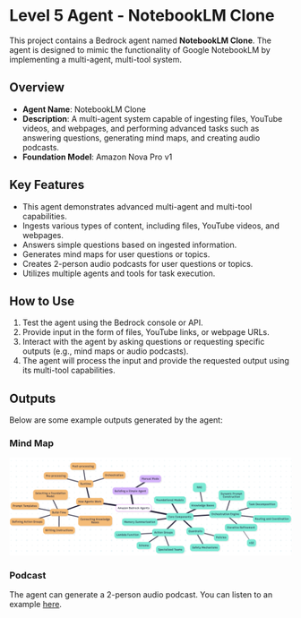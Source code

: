 # Level 5 Agent - NotebookLM Clone

This project contains a Bedrock agent named **NotebookLM Clone**. The agent is designed to mimic the functionality of Google NotebookLM by implementing a multi-agent, multi-tool system.

## Overview

- **Agent Name**: NotebookLM Clone
- **Description**: A multi-agent system capable of ingesting files, YouTube videos, and webpages, and performing advanced tasks such as answering questions, generating mind maps, and creating audio podcasts.
- **Foundation Model**: Amazon Nova Pro v1

## Key Features
- This agent demonstrates advanced multi-agent and multi-tool capabilities.
- Ingests various types of content, including files, YouTube videos, and webpages.
- Answers simple questions based on ingested information.
- Generates mind maps for user questions or topics.
- Creates 2-person audio podcasts for user questions or topics.
- Utilizes multiple agents and tools for task execution.

## How to Use

1. Test the agent using the Bedrock console or API.
2. Provide input in the form of files, YouTube links, or webpage URLs.
3. Interact with the agent by asking questions or requesting specific outputs (e.g., mind maps or audio podcasts).
4. The agent will process the input and provide the requested output using its multi-tool capabilities.

## Outputs

Below are some example outputs generated by the agent:

### Mind Map
![Mind Map](outputs/mindmap.png)

### Podcast
The agent can generate a 2-person audio podcast. You can listen to an example [here](outputs/final_podcast.mp3).

